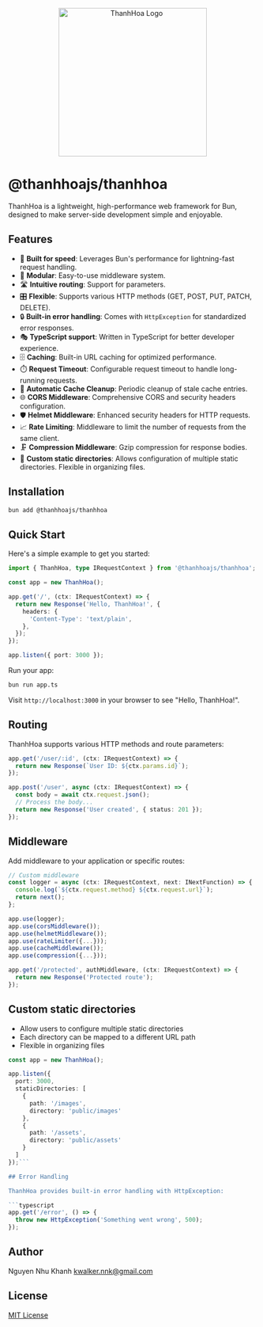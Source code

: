<p align="center">
  <img src="https://drive.google.com/uc?export=view&id=1_M5tYoaKfXpqsOAPQl3WVWs9u5NWrG76" alt="ThanhHoa Logo" width="300"/>
</p>

# @thanhhoajs/thanhhoa

ThanhHoa is a lightweight, high-performance web framework for Bun, designed to make server-side development simple and enjoyable.

## Features

- 🚀 **Built for speed**: Leverages Bun's performance for lightning-fast request handling.
- 🧩 **Modular**: Easy-to-use middleware system.
- 🛣️ **Intuitive routing**: Support for parameters.
- 🎛️ **Flexible**: Supports various HTTP methods (GET, POST, PUT, PATCH, DELETE).
- 🔒 **Built-in error handling**: Comes with `HttpException` for standardized error responses.
- 🎭 **TypeScript support**: Written in TypeScript for better developer experience.
- 🗄️ **Caching**: Built-in URL caching for optimized performance.
- ⏱️ **Request Timeout**: Configurable request timeout to handle long-running requests.
- 🧹 **Automatic Cache Cleanup**: Periodic cleanup of stale cache entries.
- 🌐 **CORS Middleware**: Comprehensive CORS and security headers configuration.
- 🛡️ **Helmet Middleware**: Enhanced security headers for HTTP requests.
- 📈 **Rate Limiting**: Middleware to limit the number of requests from the same client.
- 🗜️ **Compression Middleware**: Gzip compression for response bodies.
- 🔄 **Custom static directories**: Allows configuration of multiple static directories. Flexible in organizing files.

## Installation

```bash
bun add @thanhhoajs/thanhhoa
```

## Quick Start

Here's a simple example to get you started:

```typescript
import { ThanhHoa, type IRequestContext } from '@thanhhoajs/thanhhoa';

const app = new ThanhHoa();

app.get('/', (ctx: IRequestContext) => {
  return new Response('Hello, ThanhHoa!', {
    headers: {
      'Content-Type': 'text/plain',
    },
  });
});

app.listen({ port: 3000 });
```

Run your app:

```bash
bun run app.ts
```

Visit `http://localhost:3000` in your browser to see "Hello, ThanhHoa!".

## Routing

ThanhHoa supports various HTTP methods and route parameters:

```typescript
app.get('/user/:id', (ctx: IRequestContext) => {
  return new Response(`User ID: ${ctx.params.id}`);
});

app.post('/user', async (ctx: IRequestContext) => {
  const body = await ctx.request.json();
  // Process the body...
  return new Response('User created', { status: 201 });
});
```

## Middleware

Add middleware to your application or specific routes:

```typescript
// Custom middleware
const logger = async (ctx: IRequestContext, next: INextFunction) => {
  console.log(`${ctx.request.method} ${ctx.request.url}`);
  return next();
};

app.use(logger);
app.use(corsMiddleware());
app.use(helmetMiddleware());
app.use(rateLimiter({...}));
app.use(cacheMiddleware());
app.use(compression({...}));

app.get('/protected', authMiddleware, (ctx: IRequestContext) => {
  return new Response('Protected route');
});
```

## Custom static directories

- Allow users to configure multiple static directories
- Each directory can be mapped to a different URL path
- Flexible in organizing files

````typescript
const app = new ThanhHoa();

app.listen({
  port: 3000,
  staticDirectories: [
    {
      path: '/images',
      directory: 'public/images'
    },
    {
      path: '/assets',
      directory: 'public/assets'
    }
  ]
});```

## Error Handling

ThanhHoa provides built-in error handling with HttpException:

```typescript
app.get('/error', () => {
  throw new HttpException('Something went wrong', 500);
});
````

## Author

Nguyen Nhu Khanh <kwalker.nnk@gmail.com>

## License

[MIT License](https://github.com/thanhhoajs/thanhhoa?tab=MIT-1-ov-file)
